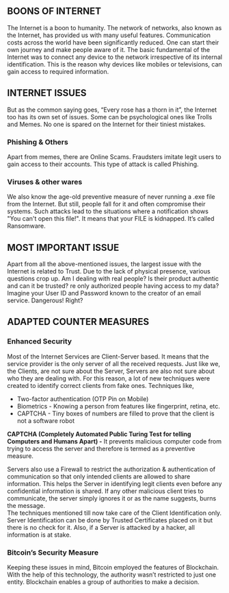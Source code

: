 ## **BOONS OF INTERNET**
The Internet is a boon to humanity. The network of networks, also known as the Internet, has provided us with many useful features. Communication costs across the world have been significantly reduced. One can start their own journey and make people aware of it. The basic fundamental of the Internet was to connect any device to the network irrespective of its internal identification. This is the reason why devices like mobiles or televisions, can gain access to required information.
## **INTERNET ISSUES**
But as the common saying goes, “Every rose has a thorn in it”, the Internet too has its own set of issues. Some can be psychological ones like Trolls and Memes. No one is spared on the Internet for their tiniest mistakes.
### **Phishing & Others** 
Apart from memes, there are Online Scams. Fraudsters imitate legit users to gain access to their accounts. This type of attack is called Phishing.
### **Viruses & other wares** 
We also know the age-old preventive measure of never running a .exe file from the Internet. But still, people fall for it and often compromise their systems. Such attacks lead to the situations where a notification shows "You can't open this file!". It means that your FILE is kidnapped. It’s called Ransomware.
## **MOST IMPORTANT ISSUE**
Apart from all the above-mentioned issues, the largest issue with the Internet is related to Trust. Due to the lack of physical presence, various questions crop up. Am I dealing with real people? Is their product authentic and can it be trusted? re only authorized people having access to my data? Imagine your User ID and Password known to the creator of an email service.  Dangerous! Right?
## **ADAPTED COUNTER MEASURES**
### **Enhanced Security**
Most of the Internet Services are Client-Server based. It means that the service provider is the only server of all the received requests. Just like we, the Clients, are not sure about the Server, Servers are also not sure about who they are dealing with. For this reason, a lot of new techniques were created to identify correct clients from fake ones. Techniques like,
* Two-factor authentication (OTP Pin on Mobile)
* Biometrics - Knowing a person from features like fingerprint, retina, etc.
* CAPTCHA - Tiny boxes of numbers are filled to prove that the client is not a software robot  

**CAPTCHA (Completely Automated Public Turing Test for telling Computers and Humans Apart) -** It prevents malicious computer code from trying to access the server and therefore is termed as a preventive measure.  

Servers also use a Firewall to restrict the authorization & authentication of communication so that only intended clients are allowed to share information. This helps the Server in identifying legit clients even before any confidential information is shared. If any other malicious client tries to communicate, the server simply ignores it or as the name suggests, burns the message.  
The techniques mentioned till now take care of the Client Identification only. Server Identification can be done by Trusted Certificates placed on it but there is no check for it. Also, if a Server is attacked by a hacker, all information is at stake.
### **Bitcoin’s Security Measure** 
Keeping these issues in mind, Bitcoin employed the features of Blockchain. With the help of this technology, the authority wasn’t restricted to just one entity. Blockchain enables a group of authorities to make a decision.